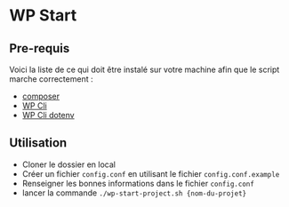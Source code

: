 # WP Start

## Pre-requis

Voici la liste de ce qui doit être instalé sur votre machine afin que le script marche correctement :

* [composer](https://getcomposer.org) 
* [WP Cli](https://wp-cli.org/fr/#installation)
* [WP Cli dotenv](https://github.com/aaemnnosttv/wp-cli-dotenv-command#installation)

## Utilisation

* Cloner le dossier en local
* Créer un fichier `config.conf` en utilisant le fichier `config.conf.example` 
* Renseigner les bonnes informations dans le fichier `config.conf`
* lancer la commande `./wp-start-project.sh {nom-du-projet}` 